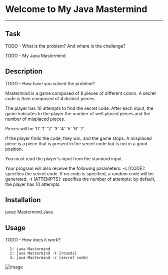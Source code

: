 # Welcome to My Java Mastermind
***

## Task
TODO - What is the problem? And where is the challenge?

TODO - My Java Mastermind

## Description
TODO - How have you solved the problem?

Mastermind is a game composed of 8 pieces of different colors.
A secret code is then composed of 4 distinct pieces.

The player has 10 attempts to find the secret code.
After each input, the game indicates to the player the number of well placed pieces and the number of misplaced pieces.

Pieces will be '0' '1' '2' '3' '4' '5' '6' '7'.

If the player finds the code, they win, and the game stops.
A misplaced piece is a piece that is present in the secret code but is not in a good position.

You must read the player's input from the standard input.

Your program will also receive the following parameters:
-c [CODE]: specifies the secret code. If no code is specified, a random code will be generated.
-t [ATTEMPTS]: specifies the number of attempts; by default, the player has 10 attempts.

## Installation

javac Mastermind.Java

## Usage
TODO - How does it work?
```
  1: java Mastermind
  2: java Mastermind -t [rounds]
  3: java Mastermind -c [secret code]

```


![image](https://user-images.githubusercontent.com/96412090/172015599-d6ec625d-66c3-4251-bd06-59bd72e17873.png)

